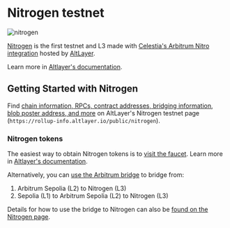 # Nitrogen testnet

![nitrogen](/img/nitrogen.png)

[Nitrogen](https://rollup-info.altlayer.io/public/nitrogen)
is the first testnet and L3 made with
[Celestia's Arbitrum Nitro integration](./arbitrum-integration.md)
hosted by [AltLayer](https://altlayer.io/).

Learn more in
[Altlayer's documentation](https://docs.altlayer.io/altlayer-documentation/external-integrations/nitrogen-orbit-+-celestia-testnet).

## Getting Started with Nitrogen

Find [chain information, RPCs, contract addresses, bridging information,
blob poster address, and more](https://rollup-info.altlayer.io/public/nitrogen)
on AltLayer's Nitrogen testnet page
(`https://rollup-info.altlayer.io/public/nitrogen`).

### Nitrogen tokens

The easiest way to obtain Nitrogen tokens is to
[visit the faucet](https://rollup-info.altlayer.io/public/nitrogen).
Learn more in [Altlayer's documentation](https://docs.altlayer.io/altlayer-documentation/external-integrations/nitrogen-orbit-+-celestia-testnet#short-guide).

Alternatively, you can
[use the Arbitrum bridge](https://bridge.arbitrum.io)
to bridge from:

1. Arbitrum Sepolia (L2) to Nitrogen (L3)
2. Sepolia (L1) to Arbitrum Sepolia (L2) to Nitrogen (L3)

Details for how to use the bridge to Nitrogen can also be
[found on the Nitrogen page](https://rollup-info.altlayer.io/public/nitrogen).
